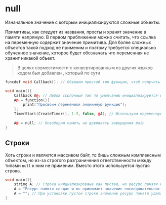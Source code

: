 # null

Изначальное значение с которым инициализируются сложные объекты.

Примитивы, как следует из названия, просты и хранят значение в памяти напрямую. В первом приближении можно считать, что
ссылка на переменную содержит значение примитива. Для более сложных объектов такой подход не применим и поэтому
требуется специально обученное значение, которое будет обозначать что переменная не хранит никакой объект.

> В целях совместимости с конвертированным из других языков кодом был добавлен [](nil.md), который по сути

```C++
funcdef void Callback(); // Объявим простой тип функции, чтоб получить использовать её для ссылки

void main(){
    Callback A@; // Любой ссылочный тип по умолчанию инициализируется как null
    A@ = function(){
        print("Присвоим переменной анонимную функцию");
    }; 
    TimerStart(CreateTimer(), 1.f, false, @A); // Используем переменную каким либо образом
    
    A@ = null; // Освободим память не дожижаясь заверщения main
}
```

## Строки

Хоть строки и являются массивом байт, то бишь сложным комплексным объектом, но из-за строгого разграничения
ответственности между типами `null` к ним не применим. Вместо этого используется пустая строка.

```C++
void main(){
    string A; // Строка инициализирована как пустая, но ресурс памяти не создан
    A = "Ресурс памяти создан и он принимает значение последовательности байт этого текста";
    A = ""; // При установке пустой строки значение ресурс памяти удаляется.
}
```

